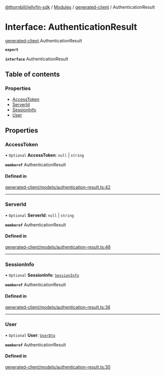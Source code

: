 [@thornbill/jellyfin-sdk](../README.md) / [Modules](../modules.md) / [generated-client](../modules/generated_client.md) / AuthenticationResult

# Interface: AuthenticationResult

[generated-client](../modules/generated_client.md).AuthenticationResult

**`export`**

**`interface`** AuthenticationResult

## Table of contents

### Properties

- [AccessToken](generated_client.AuthenticationResult.md#accesstoken)
- [ServerId](generated_client.AuthenticationResult.md#serverid)
- [SessionInfo](generated_client.AuthenticationResult.md#sessioninfo)
- [User](generated_client.AuthenticationResult.md#user)

## Properties

### AccessToken

• `Optional` **AccessToken**: ``null`` \| `string`

**`memberof`** AuthenticationResult

#### Defined in

[generated-client/models/authentication-result.ts:42](https://github.com/jellyfin/jellyfin-sdk-typescript/blob/7402732/src/generated-client/models/authentication-result.ts#L42)

___

### ServerId

• `Optional` **ServerId**: ``null`` \| `string`

**`memberof`** AuthenticationResult

#### Defined in

[generated-client/models/authentication-result.ts:48](https://github.com/jellyfin/jellyfin-sdk-typescript/blob/7402732/src/generated-client/models/authentication-result.ts#L48)

___

### SessionInfo

• `Optional` **SessionInfo**: [`SessionInfo`](generated_client.SessionInfo.md)

**`memberof`** AuthenticationResult

#### Defined in

[generated-client/models/authentication-result.ts:36](https://github.com/jellyfin/jellyfin-sdk-typescript/blob/7402732/src/generated-client/models/authentication-result.ts#L36)

___

### User

• `Optional` **User**: [`UserDto`](generated_client.UserDto.md)

**`memberof`** AuthenticationResult

#### Defined in

[generated-client/models/authentication-result.ts:30](https://github.com/jellyfin/jellyfin-sdk-typescript/blob/7402732/src/generated-client/models/authentication-result.ts#L30)
